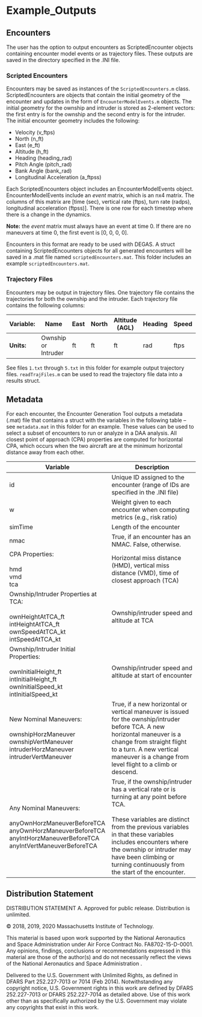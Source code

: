 # Example_Outputs

## Encounters

The user has the option to output encounters as ScriptedEncounter objects containing encounter model events or as trajectory files. These outputs are saved in the directory specified in the .INI file.

### Scripted Encounters

Encounters may be saved as instances of the `ScriptedEncounters.m` class. ScriptedEncounters are objects that contain the initial geometry of the encounter and updates in the form of `EncounterModelEvents.m` objects. The initial geometry for the ownship and intruder is stored as 2-element vectors: the first entry is for the ownship and the second entry is for the intruder. The initial encounter geometry includes the following:

- Velocity (v_ftps)
- North (n_ft)
- East (e_ft)
- Altitude (h_ft)
- Heading (heading_rad)
- Pitch Angle (pitch_rad)
- Bank Angle (bank_rad)
- Longitudinal Acceleration (a_ftpss)

Each ScriptedEncounters object includes an EncounterModelEvents object. EncounterModelEvents include an _event_ matrix, which is an nx4 matrix. The columns of this matrix are [time (sec), vertical rate (ftps), turn rate (radps), longitudinal acceleration (ftpss)]. There is one row for each timestep where there is a change in the dynamics.

**Note:** the _event_ matrix must always have an event at time 0. If there are no maneuvers at time 0, the first event is [0, 0, 0, 0].

Encounters in this format are ready to be used with DEGAS. A struct containing ScriptedEncounters objects for all generated encounters will be saved in a .mat file named `scriptedEncounters.mat`. This folder includes an example `scriptedEncounters.mat`.

### Trajectory Files

Encounters may be output in trajectory files. One trajectory file contains the trajectories for both the ownship and the intruder. Each trajectory file contains the following columns:

| Variable: | Name | East | North | Altitude (AGL) | Heading | Speed | Vertical Speed | Time |
| --- | --- | --- |--- |--- |--- |--- |--- |--- |
| **Units:**  | Ownship or Intruder | ft | ft | ft | rad | ftps | ftps | sec |

See files `1.txt` through `5.txt` in this folder for example output trajectory files. `readTrajFiles.m` can be used to read the trajectory file data into a results struct.

## Metadata

For each encounter, the Encounter Generation Tool outputs a metadata (.mat) file that contains a struct with the variables in the following table – see `metadata.mat` in this folder for an example. These values can be used to select a subset of encounters to run or analyze in a DAA analysis. All closest point of approach (CPA) properties are computed for horizontal CPA, which occurs when the two aircraft are at the minimum horizontal distance away from each other.

| Variable | Description |
|---|---|
| id | Unique ID assigned to the encounter (range of IDs are specified in the .INI file) |
| w | Weight given to each encounter when computing metrics (e.g., risk ratio) |
| simTime | Length of the encounter  |
| nmac | True, if an encounter has an NMAC. False, otherwise.  |
| CPA Properties: <br><br> hmd <br>vmd <br>tca | Horizontal miss distance (HMD), vertical miss distance (VMD),  time of closest approach (TCA) |
| Ownship/Intruder Properties at TCA: <br><br> ownHeightAtTCA_ft <br> intHeightAtTCA_ft <br>ownSpeedAtTCA_kt <br>intSpeedAtTCA_kt  | Ownship/intruder speed and altitude at TCA  |
| Ownship/Intruder Initial Properties: <br><br> ownInitialHeight_ft <br> intInitialHeight_ft <br> ownInitialSpeed_kt <br>intInitialSpeed_kt  | Ownship/intruder speed and altitude at start of encounter  |
| New Nominal Maneuvers: <br><br>ownshipHorzManeuver <br> ownshipVertManeuver <br> intruderHorzManeuver <br> intruderVertManeuver  | True, if a new horizontal or vertical maneuver is issued for the ownship/intruder before TCA. A new horizontal maneuver is a change from straight flight to a turn. A new vertical maneuver is a change from level flight to a climb or descend.  |
| Any Nominal Maneuvers: <br><br>anyOwnHorzManeuverBeforeTCA <br> anyOwnHorzManeuverBeforeTCA <br>anyIntHorzManeuverBeforeTCA <br> anyIntVertManeuverBeforeTCA | True, if the ownship/intruder has a vertical rate or is turning at any point before TCA.<br><br>These variables are distinct from the previous variables in that these variables includes encounters where the ownship or intruder may have been climbing or turning continuously from the start of the encounter. |

## Distribution Statement

DISTRIBUTION STATEMENT A. Approved for public release. Distribution is unlimited.

© 2018, 2019, 2020 Massachusetts Institute of Technology.

This material is based upon work supported by the National Aeronautics and Space Administration under Air Force Contract No. FA8702-15-D-0001. Any opinions, findings, conclusions or recommendations expressed in this material are those of the author(s) and do not necessarily reflect the views of the National Aeronautics and Space Administration .

Delivered to the U.S. Government with Unlimited Rights, as defined in DFARS Part 252.227-7013 or 7014 (Feb 2014). Notwithstanding any copyright notice, U.S. Government rights in this work are defined by DFARS 252.227-7013 or DFARS 252.227-7014 as detailed above. Use of this work other than as specifically authorized by the U.S. Government may violate any copyrights that exist in this work.
